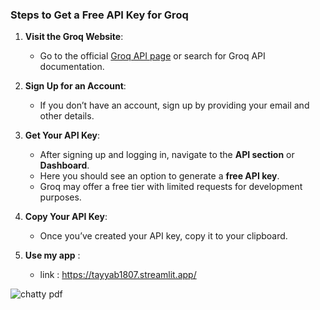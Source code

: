 
### **Steps to Get a Free API Key for Groq**

1. **Visit the Groq Website**:
   - Go to the official [Groq API page](https://groq.com) or search for Groq API documentation.
   
2. **Sign Up for an Account**:
   - If you don’t have an account, sign up by providing your email and other details.
   
3. **Get Your API Key**:
   - After signing up and logging in, navigate to the **API section** or **Dashboard**.
   - Here you should see an option to generate a **free API key**.
   - Groq may offer a free tier with limited requests for development purposes.
   
4. **Copy Your API Key**:
   - Once you’ve created your API key, copy it to your clipboard.
  
5. **Use my app** :
   - link : https://tayyab1807.streamlit.app/
   
  
   

![chatty pdf](https://github.com/user-attachments/assets/51e71d90-4aaa-4e93-92b2-d9dcc2124d98)
